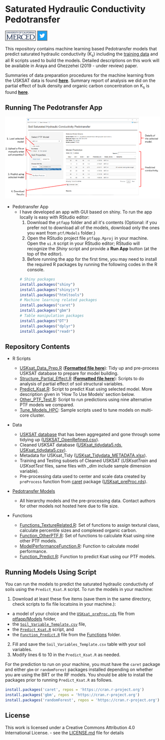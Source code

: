 # Saturated Hydraulic Conductivity Pedotransfer

[![Lab Website](https://github.com/saraya209/soil_ksat/blob/master/imgs/ucmerced_25.png)](http://soilphysics.ucmerced.edu "Soil Physics @ UC Merced")
[![Twitter](https://github.com/saraya209/soil_ksat/blob/master/imgs/Twitter_Social_Icon_Square_Color_33.png)](https://twitter.com/SamuelA209 "@SamuelA209")

This repository contains machine learning based Pedotransfer models that predict saturated hydraulic conductivity (K<sub>s</sub>) including the [training data](./Data/USKSAT_OpenRefined.csv) and all R scripts used to build the models. Detailed descriptions on this work will be available in Araya and Ghezzehei (2019 - under review) paper.

Summaries of data preparation procedures for the machine learning from the USKSAT data is found [**here**](./USKsat_Data_Prep.md). Summary report of analysis we did on the partial effect of bulk density and organic carbon concentration on K<sub>s</sub> is found [**here**](./Structure_Partial_Effect.md).

## Running The Pedotransfer App
![](https://github.com/saraya209/soil_ksat/blob/master/imgs/GUI.png)
- Pedotransfer App
  - I have developed an app with GUI based on shiny. To run the app locally is easy with RStudio editor:
    1. Download the `ptfapp` folder and all it's contents (Optional: if you prefer not to download all of the models, download only the ones you want from `ptf/Models` folder.)
    2. Open the RStudio project file `ptfapp.Rproj` in your machine. Open the `ui.R` script in your RStudio editor; RStudio will recognize the *Shiny* script and provide a **Run App** button (at the top of the editor).
    3. Before running the app for the first time, you may need to install the required R packages by running the following codes in the R console.
    ```r
    # Shiny packages
    install.packages("shiny")
    install.packages("shinyjs")
    install.packages("htmltools")
    # Machine learning related packages
    install.packages("caret")
    install.packages("gbm")
    # Table manipulation packages
    install.packages("DT")
    install.packages("dplyr")
    install.packages("readr")
    ```

## Repository Contents
- R Scripts
  - [USKsat_Data_Prep.R](./USKsat_Data_Prep.R) ([**Formatted file here**](./USKsat_Data_Prep.md)): Tidy up and pre-process USKSAT database to prepare for model building.
  - [Structure_Partial_Effect.R](./Structure_Partial_Effect.R) ([**Formatted file here**](./Structure_Partial_Effect.md)): Scripts to do analysis of partial effect of soil structural variables.
  - [Predict_Ksat.R](./Predict_Ksat.R): Script to predict Ksat using selected model. More description given in 'How To Use Models' section below.
  - [Other_PTF_Test.R](./Other_PTF_Test.R): Script to run predictions using  nine alternative PTF models we compared.
  - [Tune_Models_HPC](./Tune_Models_HPC): Sample scripts used to tune models on multi-core cluster.

- Data
  - [USKSAT database](https://www.doi.org/10.2136/sssaj2015.02.0067) that has been aggregated and gone through some tidying up ([USKSAT_OpenRefined.csv](./Data/USKSAT_OpenRefined.csv)).
  - Cleaned USKSAT database ([USKsat_tidydata5.rds](./Data/USKsat_tidydata5.rds), [USKsat_tidydata5.csv](./Data/USKsat_tidydata5.csv)).
  - Metadata for USKsat_Tidy ([USKsat_Tidydata_METADATA.xlsx](./Data/USKsat_Tidydata_METADATA.xlsx)).
  - Training and Testing subsets of Cleaned USKSAT (*USKsatTrain* and *USKsatTest* files, same files with *_dim* include sample dimension variable).
  - Pre-processing data used to center and scale data created by `preProcess` function from [caret](https://cran.r-project.org/web/packages/caret/index.html) package ([USKsat_preProc.rds](./Data/USKsat_preProc.rds)).

- [Pedotransfer Models](./ptfapp/Models)
  - All hierarchy models and the pre-processing data. Contact authors for other models not hosted here due to file size.

- Functions
  - [Functions_TextureRelated.R](./Functions/Functions_TextureRelated.R): Set of functions to assign textural class, calculate percentile sizes and complexed organic carbon.
  - [Function_OtherPTF.R](./Functions/Function_OtherTF.R): Set of functions to calculate Ksat using nine other PTF models.
  - [ModelPerformanceFunction.R](./Functions/ModelPerformanceFunction.R): Function to calculate model performance.
  - [Function_Predict.R](./Functions/Function_Predict.R): Function to predict Ksat using our PTF models.

## Running Models Using Script
You can run the models to predict the saturated hydraulic conductivity  of soils using the `Predict_Ksat.R` script. To run the models in your machine:
1. Download at least these five items (save them in the same directory, check scripts to fix file locatoins in your machine.):
  - a model of your choice and the [`USKsat_preProc.rds`](./Data/USKsat_preProc.rds) file from [ptfapp/Models](./ptfapp/Models) folder,
  - the [`Soil_Variable_Template.csv`](./Soil_Variable_Template.csv) file,
  - the [`Predict_Ksat.R`](./Predict_Ksat.R) script, and
  - the [`Function_Predict.R`](./Functions/Function_Predict.R) file from the [Functions](./Functions) folder.
2. Fill and save the `Soil_Variables_Template.csv` table with your soil variables.
3. Modify lines 6 to 10 in the  `Predict_Ksat.R` as needed.

For the prediction to run on your machine, you must have the `caret` package and either `gbm` or `randomForest` packages installed depending on whether you are using the BRT or the RF models. You should be able to install the packages prior to running `Predict_Ksat.R` as follows.
```r
install.packages('caret', repos = 'https://cran.r-project.org')
install.packages('gbm', repos = 'https://cran.r-project.org')
install.packages('randomForest', repos = 'https://cran.r-project.org')
```

## License
This work is licensed under a Creative Commons Attribution 4.0 International License. - see the [LICENSE.md](LICENSE.md) file for details
